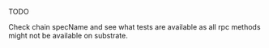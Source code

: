TODO

Check chain specName and see what tests are available as all rpc methods might not be available on substrate.
